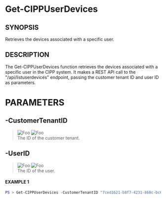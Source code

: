 # Get-CIPPUserDevices
## SYNOPSIS
Retrieves the devices associated with a specific user.
## DESCRIPTION
The Get-CIPPUserDevices function retrieves the devices associated with a specific user in the CIPP system. It makes a REST API call to the "/api/listuserdevices" endpoint, passing the customer tenant ID and user ID as parameters.
# PARAMETERS

## **-CustomerTenantID**
> ![Foo](https://img.shields.io/badge/Type-String-Blue?) ![Foo](https://img.shields.io/badge/Mandatory-TRUE-Red?) \
The ID of the customer tenant.

  ## **-UserID**
> ![Foo](https://img.shields.io/badge/Type-String-Blue?) ![Foo](https://img.shields.io/badge/Mandatory-TRUE-Red?) \
The ID of the user.

 #### EXAMPLE 1
```powershell
PS > Get-CIPPUserDevices -CustomerTenantID "7ced1621-b8f7-4231-868c-bc6b1a2f1778" -UserID "user1@domain.com"
```


